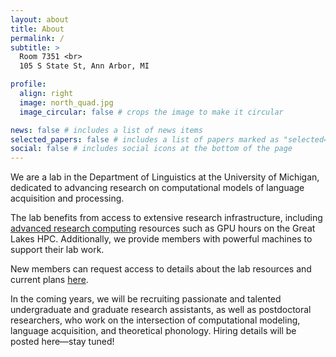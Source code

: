```yaml
---
layout: about
title: About
permalink: /
subtitle: >
  Room 7351 <br>
  105 S State St, Ann Arbor, MI

profile:
  align: right
  image: north_quad.jpg
  image_circular: false # crops the image to make it circular

news: false # includes a list of news items
selected_papers: false # includes a list of papers marked as "selected={true}"
social: false # includes social icons at the bottom of the page
---
```


We are a lab in the Department of Linguistics at the University of Michigan, dedicated to advancing research on computational models of language acquisition and processing.

The lab benefits from access to extensive research infrastructure, including [advanced research computing](https://its.umich.edu/advanced-research-computing) resources such as GPU hours on the Great Lakes HPC. Additionally, we provide members with powerful machines to support their lab work.

New members can request access to details about the lab resources and current plans [here](https://docs.google.com/document/d/1DVECiQFOCqaM4XC2l4ND0Ynx-DVYm2RxxN-EhL_yQus/edit?usp=sharing).

In the coming years, we will be recruiting passionate and talented undergraduate and graduate research assistants, as well as postdoctoral researchers, who work on the intersection of computational modeling, language acquisition, and theoretical phonology. Hiring details will be posted here—stay tuned!
